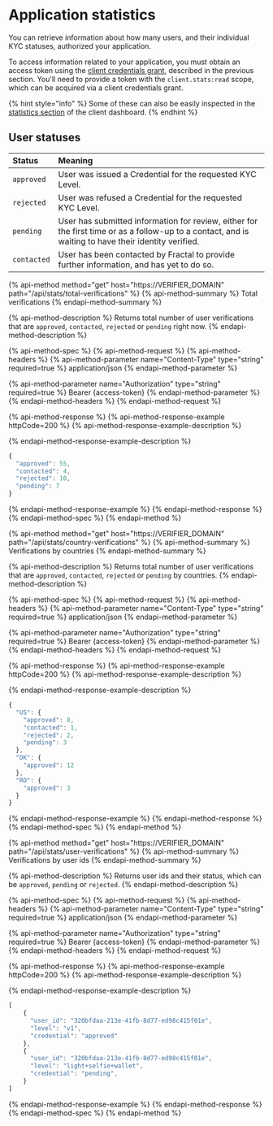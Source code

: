 # Application statistics

You can retrieve information about how many users, and their individual KYC statuses, authorized your application.

To access information related to your application, you must obtain an access token using the [client credentials grant](https://tools.ietf.org/html/rfc6749#section-1.3.4), described in the previous section. You'll need to provide a token with the `client.stats:read` scope, which can be acquired via a client credentials grant.

{% hint style="info" %}
Some of these can also be easily inspected in the [statistics section](../client-dashboard.md#statistics) of the client dashboard.
{% endhint %}

## User statuses

| Status | Meaning |
| :--- | :--- |
| `approved` | User was issued a Credential for the requested KYC Level. |
| `rejected` | User was refused a Credential for the requested KYC Level. |
| `pending` | User has submitted information for review, either for the first time or as a follow-up to a contact, and is waiting to have their identity verified. |
| `contacted` | User has been contacted by Fractal to provide further information, and has yet to do so. |

{% api-method method="get" host="https://VERIFIER\_DOMAIN" path="/api/stats/total-verifications" %}
{% api-method-summary %}
Total verifications
{% endapi-method-summary %}

{% api-method-description %}
Returns total number of user verifications that are `approved`, `contacted`, `rejected` or `pending` right now.
{% endapi-method-description %}

{% api-method-spec %}
{% api-method-request %}
{% api-method-headers %}
{% api-method-parameter name="Content-Type" type="string" required=true %}
application/json
{% endapi-method-parameter %}

{% api-method-parameter name="Authorization" type="string" required=true %}
Bearer {access-token}
{% endapi-method-parameter %}
{% endapi-method-headers %}
{% endapi-method-request %}

{% api-method-response %}
{% api-method-response-example httpCode=200 %}
{% api-method-response-example-description %}

{% endapi-method-response-example-description %}

```javascript
{
  "approved": 55,
  "contacted": 4,
  "rejected": 10,
  "pending": 7
}
```
{% endapi-method-response-example %}
{% endapi-method-response %}
{% endapi-method-spec %}
{% endapi-method %}

{% api-method method="get" host="https://VERIFIER\_DOMAIN" path="/api/stats/country-verifications" %}
{% api-method-summary %}
Verifications by countries
{% endapi-method-summary %}

{% api-method-description %}
Returns total number of user verifications that are `approved`, `contacted`, `rejected` or `pending` by countries.
{% endapi-method-description %}

{% api-method-spec %}
{% api-method-request %}
{% api-method-headers %}
{% api-method-parameter name="Content-Type" type="string" required=true %}
application/json
{% endapi-method-parameter %}

{% api-method-parameter name="Authorization" type="string" required=true %}
Bearer {access-token}
{% endapi-method-parameter %}
{% endapi-method-headers %}
{% endapi-method-request %}

{% api-method-response %}
{% api-method-response-example httpCode=200 %}
{% api-method-response-example-description %}

{% endapi-method-response-example-description %}

```javascript
{
  "US": {
    "approved": 8,
    "contacted": 1,
    "rejected": 2,
    "pending": 3
  },
  "DK": {
    "approved": 12
  },
  "RO": {
    "approved": 3
  }
}
```
{% endapi-method-response-example %}
{% endapi-method-response %}
{% endapi-method-spec %}
{% endapi-method %}

{% api-method method="get" host="https://VERIFIER\_DOMAIN" path="/api/stats/user-verifications" %}
{% api-method-summary %}
Verifications by user ids
{% endapi-method-summary %}

{% api-method-description %}
Returns user ids and their status, which can be `approved`, `pending` or `rejected`.
{% endapi-method-description %}

{% api-method-spec %}
{% api-method-request %}
{% api-method-headers %}
{% api-method-parameter name="Content-Type" type="string" required=true %}
application/json
{% endapi-method-parameter %}

{% api-method-parameter name="Authorization" type="string" required=true %}
Bearer {access-token}
{% endapi-method-parameter %}
{% endapi-method-headers %}
{% endapi-method-request %}

{% api-method-response %}
{% api-method-response-example httpCode=200 %}
{% api-method-response-example-description %}

{% endapi-method-response-example-description %}

```javascript
[
    {
      "user_id": "320bfdaa-213e-41fb-8d77-ed98c415f01e",
      "level": "v1",
      "credential": "approved"
    },
    {
      "user_id": "320bfdaa-213e-41fb-8d77-ed98c415f01e",
      "level": "light+selfie+wallet",
      "credential": "pending",
    }
]
```
{% endapi-method-response-example %}
{% endapi-method-response %}
{% endapi-method-spec %}
{% endapi-method %}

